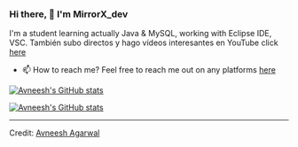 ### Hi there, 👋  I'm MirrorX_dev
I'm a student learning actually Java & MySQL, working with Eclipse IDE, VSC.
También subo directos y hago vídeos interesantes en YouTube click [here](https://avneesh0612.hashnode.dev/)

* 📫 How to reach me?
Feel free to reach me out on any platforms [here](https://www.youtube.com/channel/UC30yU2hGfhhoNzOHDXOf4zw/videos)

[![Avneesh's GitHub stats](https://github-readme-stats.vercel.app/api?username=MirrorX-dev&theme=dracula)](https://github.com/MirrorX-dev)

[![Avneesh's GitHub stats](https://github-readme-stats.vercel.app/api/top-langs/?username=MirrorX-dev&theme=dracula&layout=compact)](https://github.com/MirrorX-dev)

------
  
Credit: [Avneesh Agarwal](https://github.com/avneesh0612)
